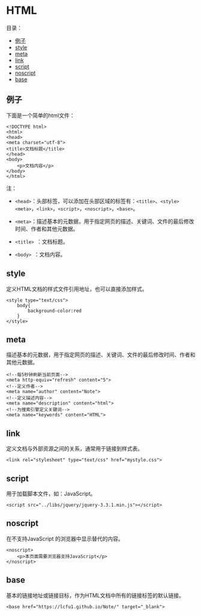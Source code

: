 # HTML

目录：

- [例子](#例子)
- [style](#style)
- [meta](#meta)
- [link](#link)
- [script](#script)
- [noscript](#noscript)
- [base](#base)

## 例子

下面是一个简单的html文件：

```
<!DOCTYPE html>
<html>
<head>
<meta charset="utf-8">
<title>文档标题</title>
</head>
<body>
	<p>文档内容</p>
</body>
</html>
```

注：

- `<head>`：头部标签，可以添加在头部区域的标签有：`<title>`、`<style>` `<meta>`，`<link>`，`<script>`，`<noscript>`，`<base>`。

- `<meta>`：描述基本的元数据，用于指定网页的描述、关键词、文件的最后修改时间、作者和其他元数据。

- `<title> `：文档标题。

- `<body> `：文档内容。


## style

定义HTML文档的样式文件引用地址，也可以直接添加样式。

```
<style type="text/css">
	body{
		background-color:red
	}
</style>
```

## meta

描述基本的元数据，用于指定网页的描述、关键词、文件的最后修改时间、作者和其他元数据。

```
<!--每5秒钟刷新当前页面-->
<meta http-equiv="refresh" content="5">
<!--定义作者-->
<meta name="author" content="Note">
<!--定义描述内容-->
<meta name="description" content="html">
<!--为搜索引擎定义关键词-->
<meta name="keywords" content="HTML">
```

## link

定义文档与外部资源之间的关系，通常用于链接到样式表。

```
<link rel="stylesheet" type="text/css" href="mystyle.css">
```

## script

用于加载脚本文件，如：JavaScript。 

```
<script src="../libs/jquery/jquery-3.3.1.min.js"></script>
```

## noscript

在不支持JavaScript 的浏览器中显示替代的内容。 

```
<noscript>
	<p>本页面需要浏览器支持JavaScript</p>
</noscript>
```

## base

基本的链接地址或链接目标，作为HTML文档中所有的链接标签的默认链接。

```
<base href="https://lcfu1.github.io/Note/" target="_blank">
```

